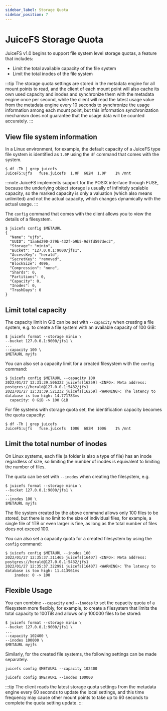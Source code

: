 ```yaml
---
sidebar_label: Storage Quota
sidebar_position: 7
---
```

# JuiceFS Storage Quota

JuiceFS v1.0 begins to support file system level storage quotas, a feature that includes:

- Limit the total available capacity of the file system
- Limit the total inodes of the file system

:::tip
The storage quota settings are stored in the metadata engine for all mount points to read, and the client of each mount point will also cache its own used capacity and inodes and synchronize them with the metadata engine once per second, while the client will read the latest usage value from the metadata engine every 10 seconds to synchronize the usage information among each mount point, but this information synchronization mechanism does not guarantee that the usage data will be counted accurately.
:::

## View file system information

In a Linux environment, for example, the default capacity of a JuiceFS type file system is identified as `1.0P` using the `df` command that comes with the system.

```shell
$ df -Th | grep juicefs
JuiceFS:ujfs   fuse.juicefs  1.0P  682M  1.0P    1% /mnt
```

:::note
JuiceFS implements support for the POSIX interface through FUSE, because the underlying object storage is usually of infinitely scalable capacity, so the marked capacity is only a valuation (which also means unlimited) and not the actual capacity, which changes dynamically with the actual usage.
:::

The `config` command that comes with the client allows you to view the details of a filesystem.

```shell
$ juicefs config $METAURL
{
  "Name": "ujfs",
  "UUID": "1aa6d290-279b-432f-b9b5-9d7fd597dec2",
  "Storage": "minio",
  "Bucket": "127.0.0.1:9000/jfs1",
  "AccessKey": "herald",
  "SecretKey": "removed",
  "BlockSize": 4096,
  "Compression": "none",
  "Shards": 0,
  "Partitions": 0,
  "Capacity": 0,
  "Inodes": 0,
  "TrashDays": 0
}
```

## Limit total capacity

The capacity limit in GiB can be set with `--capacity` when creating a file system, e.g. to create a file system with an available capacity of 100 GiB:

```shell
$ juicefs format --storage minio \
--bucket 127.0.0.1:9000/jfs1 \
...
--capacity 100 \
$METAURL myjfs
```

You can also set a capacity limit for a created filesystem with the `config` command:

```shell
$ juicefs config $METAURL --capacity 100
2022/01/27 12:31:39.506322 juicefs[16259] <INFO>: Meta address: postgres://herald@127.0.0.1:5432/jfs1
2022/01/27 12:31:39.521232 juicefs[16259] <WARNING>: The latency to database is too high: 14.771783ms
  capacity: 0 GiB -> 100 GiB
```

For file systems with storage quota set, the identification capacity becomes the quota capacity:

```shell
$ df -Th | grep juicefs
JuiceFS:ujfs   fuse.juicefs  100G  682M  100G    1% /mnt
```

## Limit the total number of inodes

On Linux systems, each file (a folder is also a type of file) has an inode regardless of size, so limiting the number of inodes is equivalent to limiting the number of files.

The quota can be set with `--inodes` when creating the filesystem, e.g.

```shell
$ juicefs format --storage minio \
--bucket 127.0.0.1:9000/jfs1 \
...
--inodes 100 \
$METAURL myjfs
```

The file system created by the above command allows only 100 files to be stored, but there is no limit to the size of individual files, for example, a single file of 1TB or even larger is fine, as long as the total number of files does not exceed 100.

You can also set a capacity quota for a created filesystem by using the `config` command:

```shell
$ juicefs config $METAURL --inodes 100
2022/01/27 12:35:37.311465 juicefs[16407] <INFO>: Meta address: postgres://herald@127.0.0.1:5432/jfs1
2022/01/27 12:35:37.322991 juicefs[16407] <WARNING>: The latency to database is too high: 11.413961ms
    inodes: 0 -> 100
```

## Flexible Usage

You can combine `--capacity` and `--inodes` to set the capacity quota of a filesystem more flexibly, for example, to create a filesystem that limits the total capacity to 100TiB and allows only 100000 files to be stored:

```shell
$ juicefs format --storage minio \
--bucket 127.0.0.1:9000/jfs1 \
...
--capacity 102400 \
--inodes 100000 \
$METAURL myjfs
```

Similarly, for the created file systems, the following settings can be made separately.

```shell
juicefs config $METAURL --capacity 102400
```

```shell
juicefs config $METAURL --inodes 100000
```

:::tip
The client reads the latest storage quota settings from the metadata engine every 60 seconds to update the local settings, and this time frequency may cause other mount points to take up to 60 seconds to complete the quota setting update.
:::

